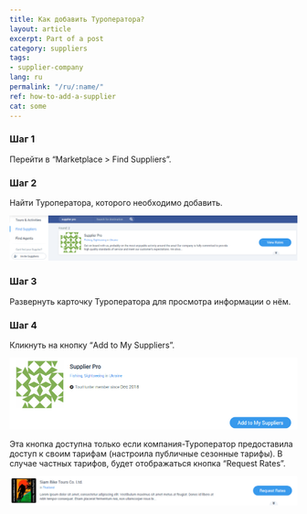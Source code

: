 ```yaml
---
title: Как добавить Туроператора?
layout: article
excerpt: Part of a post
category: suppliers
tags:
- supplier-company
lang: ru
permalink: "/ru/:name/"
ref: how-to-add-a-supplier
cat: some
---
```


### **Шаг 1**

Перейти в “Marketplace > Find Suppliers”.

### **Шаг 2**

Найти Туроператора, которого необходимо добавить.

![How_to_add_a_supplier1](/assets/images/how_to_add_a_supplier1.png)

### **Шаг 3**

Развернуть карточку Туроператора для просмотра информации о нём.

### **Шаг 4**

Кликнуть на кнопку “Add to My Suppliers”.

![How_to_add_a_supplier2](/assets/images/how_to_add_a_supplier2.png)

Эта кнопка доступна только если компания-Туроператор предоставила доступ к своим тарифам (настроила публичные сезонные тарифы). В случае частных тарифов, будет отображаться кнопка “Request Rates”.

![How_to_add_a_supplier3](/assets/images/how_to_add_a_supplier3.png)
